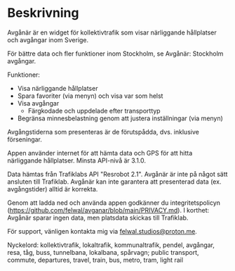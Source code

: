 # Beskrivning

Avgånär är en widget för kollektivtrafik som visar närliggande hållplatser och avgångar inom Sverige.

För bättre data och fler funktioner inom Stockholm, se Avgånär: Stockholm avgångar.

Funktioner:

- Visa närliggande hållplatser
- Spara favoriter (via menyn) och visa var som helst
- Visa avgångar
  - Färgkodade och uppdelade efter transporttyp
- Begränsa minnesbelastning genom att justera inställningar (via menyn)

Avgångstiderna som presenteras är de förutspådda, dvs. inklusive förseningar.

Appen använder internet för att hämta data och GPS för att hitta närliggande hållplatser. Minsta API-nivå är 3.1.0.

Data hämtas från Trafiklabs API "Resrobot 2.1". Avgånär är inte på något sätt ansluten till Trafiklab. Avgånär kan inte garantera att presenterad data (ex. avgångstider) alltid är korrekta.

Genom att ladda ned och använda appen godkänner du integritetspolicyn (https://github.com/felwal/avganar/blob/main/PRIVACY.md). I korthet: Avgånär sparar ingen data, men platsdata skickas till Trafiklab.

För support, vänligen kontakta mig via felwal.studios@proton.me.

Nyckelord: kollektivtrafik, lokaltrafik, kommunaltrafik, pendel, avgångar, resa, tåg, buss, tunnelbana, lokalbana, spårvagn; public transport, commute, departures, travel, train, bus, metro, tram, light rail
